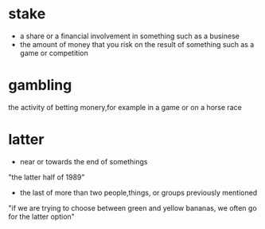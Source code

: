 # stake
* a share or a financial involvement in something such as a businese
* the amount of money that you risk on the result of something such as a game or competition
# gambling
the activity of betting monery,for example in a game or on a horse race
# latter
* near or towards the end of somethings

"the latter half of 1989"

* the last of more than two people,things, or groups previously mentioned

"if we are trying to choose between green and yellow bananas, we often go for the latter option"

